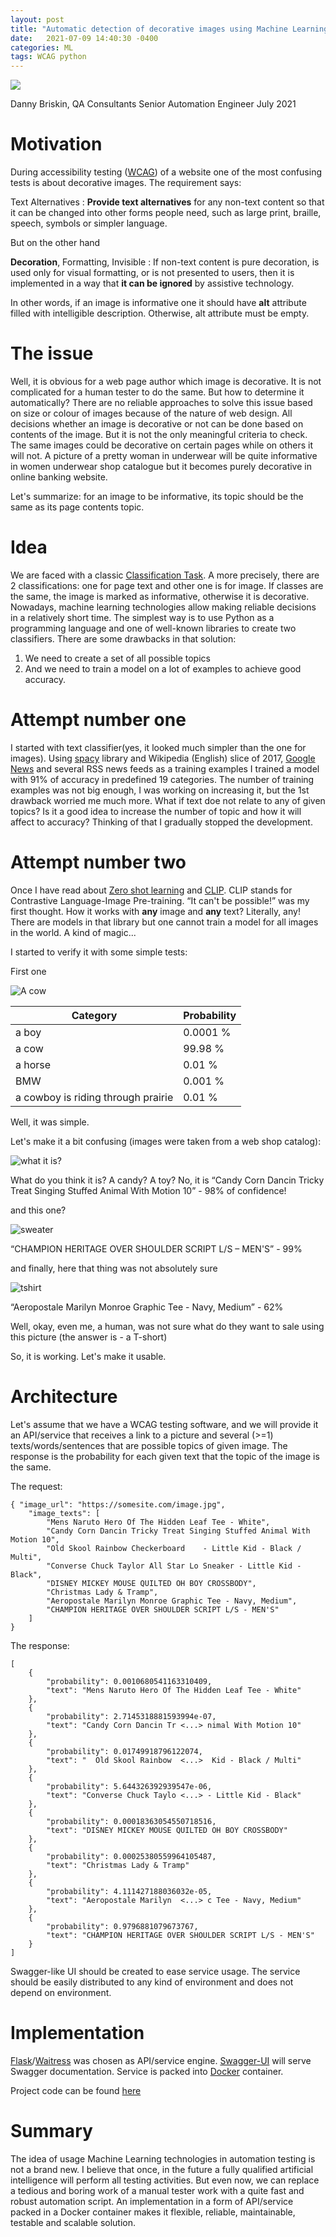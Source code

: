 ```yaml
---
layout: post
title: "Automatic detection of decorative images using Machine Learning"
date:   2021-07-09 14:40:30 -0400
categories: ML 
tags: WCAG python 
---
```

![](/images/blog-series-7.webp)

Danny Briskin, QA Consultants Senior Automation Engineer
July 2021

# Motivation
During accessibility testing ([WCAG](https://www.w3.org/WAI/standards-guidelines/wcag/)) of a website one of the most confusing tests is about decorative images. The requirement says:

Text Alternatives
: **Provide text alternatives** for any non-text content so that it can be changed into other forms people need, such as large print, braille, speech, symbols or simpler language.

But on the other hand

**Decoration**, Formatting, Invisible
: If non-text content is pure decoration, is used only for visual formatting, or is not presented to users, then it is implemented in a way that **it can be ignored** by assistive technology.

In other words, if an image is informative one it should have **alt** attribute filled with intelligible description. Otherwise, alt attribute must be empty.

# The issue
Well, it is obvious for a web page author which image is decorative. It is not complicated for a human tester to do the same. But how to determine it automatically?
There are no reliable approaches to solve this issue based on size or colour of images because of the nature of web design.
All decisions whether an image is decorative or not can be done based on contents of the image. But it is not the only meaningful criteria to check.
The same images could be decorative on certain pages while on others it will not. 
A picture of a pretty woman in underwear will be quite informative in women underwear shop catalogue but it becomes purely decorative in online banking website. 

Let's summarize: for an image to be informative, its topic should be the same as its page contents topic.

# Idea
We are faced with a classic [Classification Task](https://en.wikipedia.org/wiki/Statistical_classification). A more precisely, there are 2 classifications: one for page text and other one is for image. If classes are the same, the image is marked as informative, otherwise it is decorative.
Nowadays, machine learning technologies allow making reliable decisions in a relatively short time.
The simplest way is to use Python as a programming language and one of well-known libraries to create two classifiers.
There are some drawbacks in that solution:
1. We need to create a set of all possible topics
2. And we need to train a model on a lot of examples to achieve good accuracy.

# Attempt number one
I started with text classifier(yes, it looked much simpler than the one for images). Using [spacy](https://spacy.io/) library and Wikipedia (English) slice of 2017, [Google News](https://news.google.com/) and several RSS news feeds as a training examples I trained a model with 91% of accuracy in predefined 19 categories.
The number of training examples was not big enough, I was working on increasing it, but the 1st drawback worried me much more. What if text doe not relate to any of given topics? Is it a good idea to increase the number of topic and how it will affect to accuracy?
Thinking of that I gradually stopped the development.

# Attempt number two
Once I have read about [Zero shot learning](https://en.wikipedia.org/wiki/Zero-shot_learning) and [CLIP](https://openai.com/blog/clip/). CLIP stands for Contrastive Language-Image Pre-training. “It can't be possible!” was my first thought. How it works with **any** image and **any** text? Literally, any! There are models in that library but one cannot train a model for all images in the world. A kind of magic...

I started to verify it with some simple tests:

First one

![A cow](/images/cow.jpg)

|Category|Probability|
|--- | ---| 
|a boy|0.0001 %|
|a cow|99.98 %|
|a horse|0.01 %|
|BMW|0.001 %|
|a cowboy is riding through prairie|0.01 %|

Well, it was simple. 

Let's make it a bit confusing (images were taken from a web shop catalog):

![what it is?](/images/1.jpg)

What do you think it is? A candy? A toy?
No, it is “Candy Corn Dancin Tricky Treat Singing Stuffed Animal With Motion 10” - 98% of confidence!

and this one?

![sweater](/images/2.jpg)

“CHAMPION HERITAGE OVER SHOULDER SCRIPT L/S – MEN'S” - 99%

and finally, here that thing was not absolutely sure

![tshirt](/images/3.jpg)

“Aeropostale Marilyn Monroe Graphic Tee - Navy, Medium” - 62%

Well, okay, even me, a human, was not sure what do they want to sale using this picture (the answer is - a T-short)

So, it is working. Let's make it usable.


# Architecture
Let's assume that we have a WCAG testing software, and we will provide it an API/service that receives a link to a picture and several (>=1) texts/words/sentences that are possible topics of given image.
The response is the probability for each given text that the topic of the image is the same.

The request:
```
{ "image_url": "https://somesite.com/image.jpg",
    "image_texts": [
        "Mens Naruto Hero Of The Hidden Leaf Tee - White",
        "Candy Corn Dancin Tricky Treat Singing Stuffed Animal With Motion 10",
        "Old Skool Rainbow Checkerboard    - Little Kid - Black / Multi",
        "Converse Chuck Taylor All Star Lo Sneaker - Little Kid - Black",
        "DISNEY MICKEY MOUSE QUILTED OH BOY CROSSBODY",
        "Christmas Lady & Tramp",
        "Aeropostale Marilyn Monroe Graphic Tee - Navy, Medium",
        "CHAMPION HERITAGE OVER SHOULDER SCRIPT L/S - MEN'S"
    ]
}
```

The response:
```
[
    {
        "probability": 0.0010680541163310409,
        "text": "Mens Naruto Hero Of The Hidden Leaf Tee - White"
    },
    {
        "probability": 2.7145318881593994e-07,
        "text": "Candy Corn Dancin Tr <...> nimal With Motion 10"
    },
    {
        "probability": 0.01749918796122074,
        "text": "  Old Skool Rainbow  <...>  Kid - Black / Multi"
    },
    {
        "probability": 5.644326392939547e-06,
        "text": "Converse Chuck Taylo <...> - Little Kid - Black"
    },
    {
        "probability": 0.00018363054550718516,
        "text": "DISNEY MICKEY MOUSE QUILTED OH BOY CROSSBODY"
    },
    {
        "probability": 0.00025380559964105487,
        "text": "Christmas Lady & Tramp"
    },
    {
        "probability": 4.111427188036032e-05,
        "text": "Aeropostale Marilyn  <...> c Tee - Navy, Medium"
    },
    {
        "probability": 0.9796881079673767,
        "text": "CHAMPION HERITAGE OVER SHOULDER SCRIPT L/S - MEN'S"
    }
]
```

Swagger-like UI should be created to ease service usage. 
The service should be easily distributed to any kind of environment and does not depend on environment.

# Implementation
[Flask](https://flask.palletsprojects.com/en/2.0.x/)/[Waitress](https://docs.pylonsproject.org/projects/waitress/en/stable/) was chosen as API/service engine. [Swagger-UI](https://pypi.org/project/swagger-ui-py/) will serve Swagger documentation.
Service is packed into [Docker](https://www.docker.com/) container.

Project code can be found [here](https://github.com/danny-briskin/classifyIt.git)

# Summary
The idea of usage Machine Learning technologies in automation testing is not a brand new. I believe that once, in the future a fully qualified artificial intelligence will perform all testing activities. But even now, we can replace a tedious and boring work of a manual tester work with a quite fast and robust automation script. An implementation in a form of API/service packed in a Docker container makes it flexible, reliable, maintainable, testable and scalable solution.